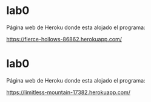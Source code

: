 # lab0

Página web de Heroku donde esta alojado el programa:

https://fierce-hollows-86862.herokuapp.com/

# lab0

Página web de Heroku donde esta alojado el programa:

https://limitless-mountain-17382.herokuapp.com/
